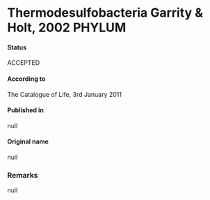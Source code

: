Thermodesulfobacteria Garrity & Holt, 2002 PHYLUM
=======

#### Status
ACCEPTED

#### According to
The Catalogue of Life, 3rd January 2011

#### Published in
null

#### Original name
null

### Remarks
null